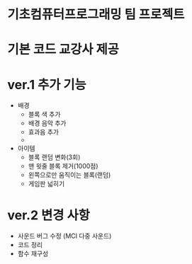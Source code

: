 # 기초컴퓨터프로그래밍 팀 프로젝트

# 기본 코드 교강사 제공

# ver.1 추가 기능
 - 배경
   - 블록 색 추가
   - 배경 음악 추가
   - 효과음 추가
   - 
 - 아이템
   - 블록 랜덤 변화(3회)
   - 맨 윗줄 블록 제거(1000점)
   - 왼쪽으로만 움직이는 블록(랜덤)
   - 게임판 넓히기
# ver.2 변경 사항
- 사운드 버그 수정 (MCI 다중 사운드)
- 코드 정리
- 함수 재구성
